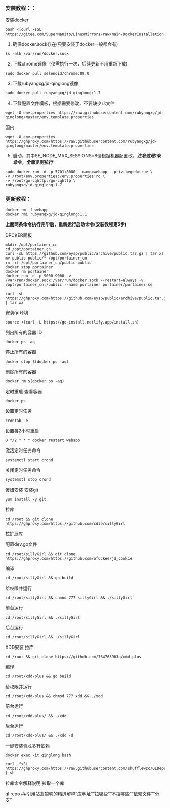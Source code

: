 ### 安装教程：：
安装docker
```
bash <(curl -sSL https://gitee.com/SuperManito/LinuxMirrors/raw/main/DockerInstallation.sh)

```
1. 确保docker.sock存在(只要安装了docker一般都会有)
```
ls -alh /var/run/docker.sock
```
2. 下载chrome镜像（仅需执行一次，后续更新不用重新下载)
```
sudo docker pull selenoid/chrome:89.0
```
3. 下载rubyangxg/jd-qinglong镜像
```
sudo docker pull rubyangxg/jd-qinglong:1.7
```
4. 下载配置文件模板，根据需要修改，不要缺少此文件
```
wget -O env.properties https://raw.githubusercontent.com/rubyangxg/jd-qinglong/master/env.template.properties
```
国内
```
wget -O env.properties https://ghproxy.com/https://raw.githubusercontent.com/rubyangxg/jd-qinglong/master/env.template.properties
```
5. 启动，其中SE_NODE_MAX_SESSIONS=8请根据机器配置改，**_注意这是1条命令，全部复制执行_**

```
sudo docker run -d -p 5701:8080 --name=webapp --privileged=true \
-v /root/env.properties:/env.properties:ro \
-v /root/go-cqhttp:/go-cqhttp \
rubyangxg/jd-qinglong:1.7
``` 
### 更新教程：
```
docker rm -f webapp
docker rmi rubyangxg/jd-qinglong:1.1
```
**上面两条命令执行完毕后，重新运行启动命令(安装教程第5步)**

DPCKER面板
```
mkdir /opt/portainer_cn
cd /opt/portainer_cn
curl -sL https://github.com/eysp/public/archive/public.tar.gz | tar xz
mv public-public/* /opt/portainer_cn
rm -rf /opt/portainer_cn/public-public
docker stop portainer
docker rm portainer
docker run -d -p 9000:9000 -v /var/run/docker.sock:/var/run/docker.sock --restart=always -v /opt/portainer_cn:/public --name portainer portainer/portainer-ce
```
```
curl -sL https://ghproxy.com/https://github.com/eysp/public/archive/public.tar.gz | tar xz 
```
安装go环境
```
source <(curl -L https://go-install.netlify.app/install.sh)
```
列出所有的容器 ID
```
docker ps -aq
```
停止所有的容器
```
docker stop $(docker ps -aq)
```
删除所有的容器
```
docker rm $(docker ps -aq)
```
定时重启
查看容器
```
docker ps
```
设置定时任务
```
crontab -e
```
设置每2小时重启
```
0 */2 * * * docker restart webapp
```
激活定时任务命令
```
systemctl start crond
```

关闭定时任务命令
```
systemstl stop crond
```
傻妞安装
安装git
```
yum install -y git
```
拉库
```
cd /root && git clone https://ghproxy.com/https://github.com/cdle/sillyGirl
```
拉扩展库

配置dev.go文件
```
cd /root/sillyGirl && git clone https://ghproxy.com/https://github.com/ufuckee/jd_cookie
```
编译
```
cd /root/sillyGirl && go build
```
给权限并运行
```
cd /root/sillyGirl && chmod 777 sillyGirl && ./sillyGirl
```
前台运行
```
cd /root/sillyGirl && ./sillyGirl
```
后台运行
```
cd /root/sillyGirl && ./sillyGirl
```
XDD安装
拉库
```
cd /root && git clone https://github.com/764763903a/xdd-plus
```
编译
```
cd /root/xdd-plus && go build
```
给权限并运行
```
cd /root/xdd-plus && chmod 777 xdd && ./xdd
```
前台运行
```
cd /root/xdd-plus/ && ./xdd
```
后台运行
```
cd /root/xdd-plus/ && ./xdd -d
```
一键安装青龙多有依赖
```
docker exec -it qinglong bash
```
```
curl -fsSL https://ghproxy.com/https://raw.githubusercontent.com/shufflewzc/QLDependency/main/Shell/QLOneKeyDependency.sh | sh
```
拉库命令解释说明
拉取一个库

ql repo <repourl> <path> <blacklist> <dependence> <branch>
##引用站友狼魂的精辟解释“库地址”“拉哪些”“不拉哪些”“依赖文件”“分支”
